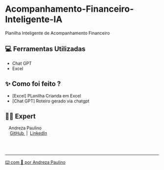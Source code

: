# Acompanhamento-Financeiro-Inteligente-IA

Planilha Inteligente de Acompanhamento Financeiro

## 💻 Ferramentas Utilizadas
- Chat GPT
- Excel
  
## ✨ Como foi feito ?

- [Excel] PLanilha Crianda em Excel
- [Chat GPT] Roteiro gerado via chatgpt
  
## 👨‍💻 Expert

<p>
    <p>&nbsp&nbsp&nbspAndreza Paulino<br>
    &nbsp&nbsp&nbsp
    <a 
        href="https://github.com/Andrezapaulino">
        GitHub
    </a>
    &nbsp;|&nbsp;
    <a 
        href="https://www.linkedin.com/in/andreza-paulino/">
        LinkedIn
</p>
<br/><br/>
<p>

---

⌨️ com 💜 por [Andreza Paulino](https://github.com/Andrezapaulino)
